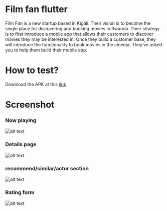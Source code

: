 # Film fan flutter

Film Fan is a new startup based in Kigali. Their vision is to become the single place for discovering and booking movies in Rwanda. Their strategy is to first introduce a mobile app that allows their customers to discover movies they may be interested in. Once they build a customer base, they will introduce the functionality to book movies in the cinema. They’ve asked you to help them build their mobile app.

# How to test?

Download the APK at this [link](build/app/outputs/apk/debug/app-debug.apk)

# Screenshot

### Now playing

![alt text](screenshot/now_playing.jpg)

### Details page

![alt text](screenshot/details.jpg)

### recommend/similar/actor section

![alt text](screenshot/recommended.jpg)

### Rating form

![alt text](screenshot/rating.jpg)
